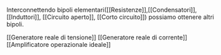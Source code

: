 Interconnettendo bipoli elementari([[Resistenze]],[[Condensatori]], [[Induttori]], [[Circuito aperto]], [[Corto circuito]])  possiamo ottenere altri bipoli.

[[Generatore reale di tensione]]
[[Generatore reale di corrente]]
[[Amplificatore operazionale ideale]]